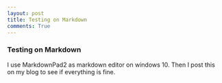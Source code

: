 ```yaml
---
layout: post
title: Testing on Markdown
comments: True
---
```


### Testing on Markdown
I use MarkdownPad2 as markdown editor on windows 10.
Then I post this on my blog to see if everything is fine.